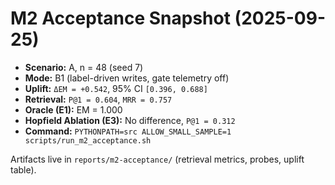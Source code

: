 # M2 Acceptance Snapshot (2025-09-25)

- **Scenario:** A, n = 48 (seed 7)
- **Mode:** B1 (label-driven writes, gate telemetry off)
- **Uplift:** `ΔEM = +0.542`, 95% CI `[0.396, 0.688]`
- **Retrieval:** `P@1 = 0.604`, `MRR = 0.757`
- **Oracle (E1):** EM = 1.000
- **Hopfield Ablation (E3):** No difference, `P@1 = 0.312`
- **Command:** `PYTHONPATH=src ALLOW_SMALL_SAMPLE=1 scripts/run_m2_acceptance.sh`

Artifacts live in `reports/m2-acceptance/` (retrieval metrics, probes, uplift table).
